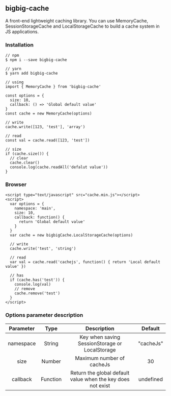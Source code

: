 ## bigbig-cache

A front-end lightweight caching library. You can use MemoryCache, SessionStorageCache and LocalStorageCache to build a cache system in JS applications.
### Installation

```
// npm
$ npm i --save bigbig-cache

// yarn
$ yarn add bigbig-cache

// using
import { MemoryCache } from 'bigbig-cache'

const options = {
  size: 10,
  callback: () => 'Global default value'
}
const cache = new MemoryCache(options)

// write
cache.write([123, 'test'], 'array')

// read
const val = cache.read([123, 'test'])

// size
if (cache.size()) {
  // clear
  cache.clear()
  console.log(cache.readAll('defalut value'))
}
```

### Browser

```
<script type="text/javascript" src="cache.min.js"></script>
<script>
  var options = {
    namespace: 'main',
    size: 10,
    callback: function() {
      return 'Global default value'
    }
  }
  var cache = new bigbigCache.LocalStorageCache(options)

  // write
  cache.write('test', 'string')

  // read
  var val = cache.read('cachejs', function() { return 'Local default value' })

  // has
  if (cache.has('test')) {
    console.log(val)
    // remove
    cache.remove('test')
  }
</script>

```

### Options parameter description

| Parameter | Type | Description | Default |
| :-------: | :--: | :---------: | :-----: |
| namespace | String | Key when saving SessionStorage or LocalStorage | "cacheJs" |
| size | Number | Maximum number of cacheJs | 30 |
| callback | Function | Return the global default value when the key does not exist | undefined |

